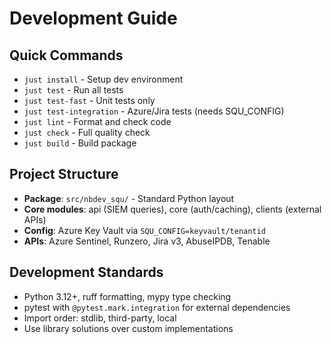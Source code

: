 # Development Guide

## Quick Commands
- `just install` - Setup dev environment
- `just test` - Run all tests  
- `just test-fast` - Unit tests only
- `just test-integration` - Azure/Jira tests (needs SQU_CONFIG)
- `just lint` - Format and check code
- `just check` - Full quality check
- `just build` - Build package

## Project Structure
- **Package**: `src/nbdev_squ/` - Standard Python layout
- **Core modules**: api (SIEM queries), core (auth/caching), clients (external APIs)
- **Config**: Azure Key Vault via `SQU_CONFIG=keyvault/tenantid`
- **APIs**: Azure Sentinel, Runzero, Jira v3, AbuseIPDB, Tenable

## Development Standards
- Python 3.12+, ruff formatting, mypy type checking
- pytest with `@pytest.mark.integration` for external dependencies  
- Import order: stdlib, third-party, local
- Use library solutions over custom implementations

